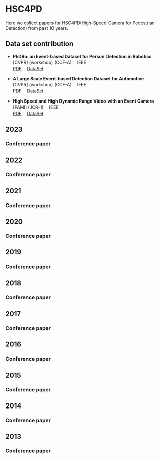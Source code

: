# HSC4PD
Here we collect papers for HSC4PD(High-Speed Camera for Pedestrian Detection) from past 10 years.

## Data set contribution
- **PEDRo: an Event-based Dataset for Person Detection in Robotics**  <br>
[CVPR] (workshop) (CCF-A)  　IEEE  <br> 
[PDF](https://ieeexplore.ieee.org/document/10208992)   　[DataSet](https://github.com/SSIGPRO/PEDRo-Event-Based-Dataset) <br>

- **A Large Scale Event-based Detection Dataset for Automotive**  <br>
[CVPR] (workshop) (CCF-A)  　IEEE  <br> 
[PDF](https://ieeexplore.ieee.org/document/10208992)   　[DataSet](https://www.prophesee.ai/2020/01/24/prophesee-gen1-automotive-detection-dataset/) <br>

- **High Speed and High Dynamic Range Video with an Event Camera**  <br>
  [PAMI] (JCR-1)  　IEEE  <br> 
[PDF](https://ieeexplore.ieee.org/document/8946715)   　[DataSet](http://rpg.ifi.uzh.ch/e2vid) <br>

## 2023
### Conference paper

## 2022
### Conference paper


## 2021
### Conference paper

## 2020
### Conference paper

## 2019
### Conference paper

## 2018
### Conference paper

## 2017
### Conference paper

## 2016
### Conference paper

## 2015
### Conference paper

## 2014
### Conference paper

## 2013
### Conference paper

